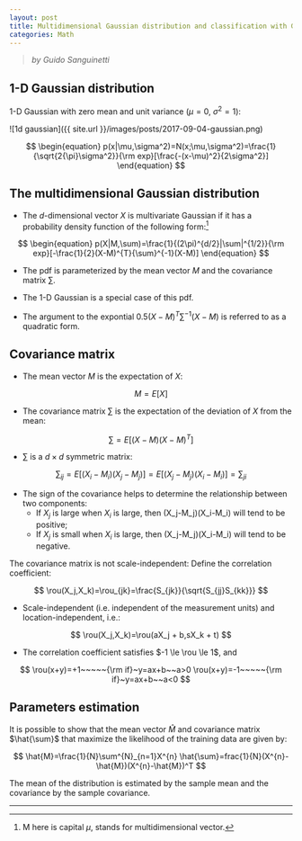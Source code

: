 ```yaml
---
layout: post
title: Multidimensional Gaussian distribution and classification with Gaussians
categories: Math
---
```


> *by Guido Sanguinetti*

## 1-D Gaussian distribution
1-D Gaussian with zero mean and unit variance ($\mu = 0$, $\sigma^2 = 1$):

![1d gaussian]({{ site.url }}/images/posts/2017-09-04-gaussian.png)

$$
\begin{equation}
p(x|\mu,\sigma^2)=N(x;\mu,\sigma^2)=\frac{1}{\sqrt{2{\pi}\sigma^2}}{\rm exp}[\frac{-(x-\mu)^2}{2\sigma^2}]
\end{equation}
$$

## The multidimensional Gaussian distribution
* The $d$-dimensional vector $X$ is multivariate Gaussian if it has a
probability density function of the following form:[^M]

$$
\begin{equation}
p(X|M,\sum)=\frac{1}{(2\pi)^{d/2}|\sum|^{1/2}}{\rm exp}[-\frac{1}{2}(X-M)^{T}{\sum}^{-1}(X-M)]
\end{equation}
$$

* The pdf is parameterized by the mean vector $M$ and the covariance matrix $\sum$.

* The 1-D Gaussian is a special case of this pdf.

* The argument to the expontial $0.5(X-M)^T{\sum}^{-1}(X-M)$ is referred to as a quadratic form.

## Covariance matrix
* The mean vector $M$ is the expectation of $X$: 

$$
M = E[X]
$$

* The covariance matrix $\sum$ is the expectation of the deviation of $X$ from the mean: 

$$
{\sum} = E[(X-M)(X-M)^T]
$$

* ${\sum}$ is a $d \times d$ symmetric matrix:

$$
\sum_{ij} = E[(X_i-M_i)(X_j-M_j)]=E[(X_j-M_j)(X_i-M_i)]=\sum_{ji}
$$

* The sign of the covariance helps to determine the relationship between two components:  
	- If $X_j$ is large when $X_i$ is large, then (X_j-M_j)(X_i-M_i) will tend to be positive;
	- If $X_j$ is small when $X_i$ is large, then (X_j-M_j)(X_i-M_i) will tend to be negative.


The covariance matrix is not scale-independent: Define the correlation coefficient:

$$
\rou(X_j,X_k)=\rou_{jk}=\frac{S_{jk}}{\sqrt{S_{jj}S_{kk}}}
$$

* Scale-independent (i.e. independent of the measurement units) and location-independent, i.e.:

$$
\rou(X_j,X_k)=\rou(aX_j + b,sX_k + t)
$$

* The correlation coefficient satisfies $-1 \le \rou \le 1$, and

$$
\rou(x+y)=+1~~~~~{\rm if}~y=ax+b~~a>0
\rou(x+y)=-1~~~~~{\rm if}~y=ax+b~~a<0
$$

## Parameters estimation

It is possible to show that the mean vector $\hat{M}$ and covariance matrix $\hat{\sum}$ that maximize the likelihood of the training data are given by:

$$
\hat{M}=\frac{1}{N}\sum^{N}_{n=1}X^{n}  
\hat{\sum}=frac{1}{N}(X^{n}-\hat{M})(X^{n}-\hat{M})^T  
$$

The mean of the distribution is estimated by the sample mean and the covariance by the sample covariance.


***
[^M]: M here is capital $\mu$, stands for multidimensional vector.